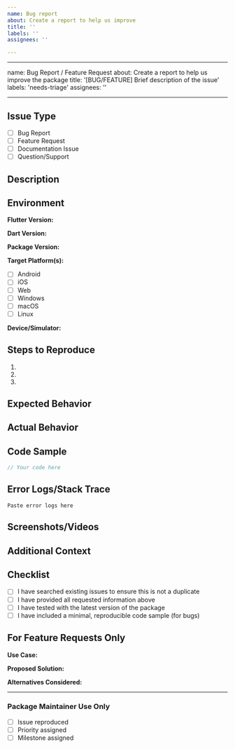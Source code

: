 ```yaml
---
name: Bug report
about: Create a report to help us improve
title: ''
labels: ''
assignees: ''

---
```


---
name: Bug Report / Feature Request
about: Create a report to help us improve the package
title: '[BUG/FEATURE] Brief description of the issue'
labels: 'needs-triage'
assignees: ''

---

## Issue Type
<!-- Please select one -->
- [ ] Bug Report
- [ ] Feature Request
- [ ] Documentation Issue
- [ ] Question/Support

## Description
<!-- Provide a clear and concise description of the issue or feature request -->

## Environment
**Flutter Version:** 
<!-- Run `flutter --version` and paste the output -->

**Dart Version:**
<!-- Usually shown in flutter --version output -->

**Package Version:**
<!-- Version of this package you're using -->

**Target Platform(s):**
- [ ] Android
- [ ] iOS
- [ ] Web
- [ ] Windows
- [ ] macOS
- [ ] Linux

**Device/Simulator:**
<!-- e.g., iPhone 14, Pixel 7, Chrome, etc. -->

## Steps to Reproduce
<!-- For bugs: Provide step-by-step instructions to reproduce the issue -->
1. 
2. 
3. 

## Expected Behavior
<!-- What you expected to happen -->

## Actual Behavior
<!-- What actually happened -->

## Code Sample
<!-- Provide a minimal, complete, and verifiable code sample -->

```dart
// Your code here
```

## Error Logs/Stack Trace
<!-- If applicable, paste any error messages or stack traces -->

```
Paste error logs here
```

## Screenshots/Videos
<!-- If applicable, add screenshots or videos to help explain the problem -->

## Additional Context
<!-- Add any other context, workarounds you've tried, or related issues -->

## Checklist
- [ ] I have searched existing issues to ensure this is not a duplicate
- [ ] I have provided all requested information above
- [ ] I have tested with the latest version of the package
- [ ] I have included a minimal, reproducible code sample (for bugs)

## For Feature Requests Only
**Use Case:**
<!-- Describe the use case or problem this feature would solve -->

**Proposed Solution:**
<!-- If you have ideas for how this could be implemented -->

**Alternatives Considered:**
<!-- Any alternative solutions or workarounds you've considered -->

---

### Package Maintainer Use Only
- [ ] Issue reproduced
- [ ] Priority assigned
- [ ] Milestone assigned
